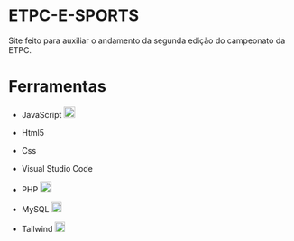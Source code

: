 # ETPC-E-SPORTS
Site feito para auxiliar o andamento da segunda edição do campeonato da ETPC.

# Ferramentas
- JavaScript  <img src="https://upload.wikimedia.org/wikipedia/commons/thumb/9/99/Unofficial_JavaScript_logo_2.svg/480px-Unofficial_JavaScript_logo_2.svg.png" width="20">

- Html5 <img src="https://logodownload.org/wp-content/uploads/2016/10/html5-logo-10.png" width="15">

- Css <img src="https://logodownload.org/wp-content/uploads/2017/04/css-3-logo-1.png" width="15">

- Visual Studio Code <img src="https://upload.wikimedia.org/wikipedia/commons/thumb/9/9a/Visual_Studio_Code_1.35_icon.svg/1024px-Visual_Studio_Code_1.35_icon.svg.png" width="15">

- PHP  <img src="https://image.flaticon.com/icons/png/512/919/919830.png" width="20">

- MySQL <img src="https://dashboard.absam.io/img/icon_mysql.svg" width="18">

- Tailwind <img src="https://encrypted-tbn0.gstatic.com/images?q=tbn:ANd9GcTeKPw4CK4jcH7udsFHZdiB3iIOuI3fUCsxUZosXy4Y1yd25NA-dzCBPrSDIhg1BwObl3w&usqp=CAU" width="18">
